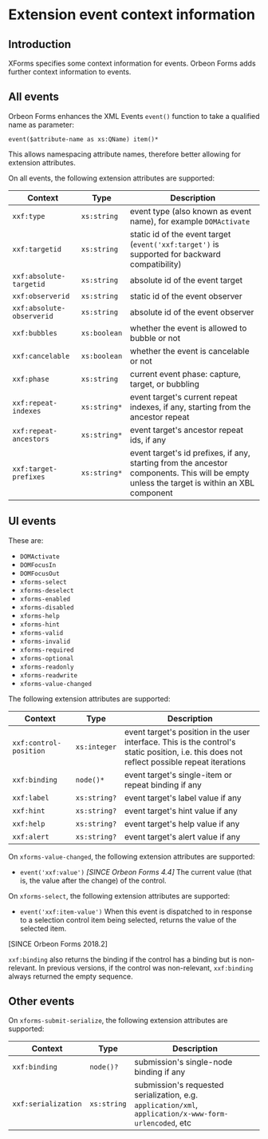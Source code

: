 # Extension event context information



## Introduction

XForms specifies some context information for events. Orbeon Forms adds further context information to events.

## All events

Orbeon Forms enhances the XML Events `event()` function to take a qualified name as parameter:

```xpath
event($attribute-name as xs:QName) item()*
```

This allows namespacing attribute names, therefore better allowing for extension attributes.

On all events, the following extension attributes are supported:

| Context | Type | Description |
| --- | --- | --- |
| `xxf:type` | `xs:string` |  event type (also known as event name), for example `DOMActivate` |
| `xxf:targetid` | `xs:string` |  static id of the event target (`event('xxf:target')` is supported for backward compatibility) |
| `xxf:absolute-targetid` | `xs:string` |  absolute id of the event target |
| `xxf:observerid` | `xs:string` | static id of the event observer |
| `xxf:absolute-observerid` | `xs:string` | absolute id of the event observer |
| `xxf:bubbles` | `xs:boolean` | whether the event is allowed to bubble or not |
| `xxf:cancelable` | `xs:boolean` | whether the event is cancelable or not |
| `xxf:phase` | `xs:string` | current event phase: capture, target, or bubbling |
| `xxf:repeat-indexes` | `xs:string*` | event target's current repeat indexes, if any, starting from the ancestor repeat |
| `xxf:repeat-ancestors` | `xs:string*` | event target's ancestor repeat ids, if any |
| `xxf:target-prefixes` | `xs:string*` | event target's id prefixes, if any, starting from the ancestor components. This will be empty unless the target is within an XBL component |

## UI events

These are:

- `DOMActivate`
- `DOMFocusIn`
- `DOMFocusOut`
- `xforms-select`
- `xforms-deselect`
- `xforms-enabled`
- `xforms-disabled`
- `xforms-help`
- `xforms-hint`
- `xforms-valid`
- `xforms-invalid`
- `xforms-required`
- `xforms-optional`
- `xforms-readonly`
- `xforms-readwrite`
- `xforms-value-changed`

The following extension attributes are supported:

| Context | Type | Description |
| --- | --- | --- |
| `xxf:control-position` | `xs:integer` | event target's position in the user interface. This is the control's static position, i.e. this does not reflect  possible repeat iterations |
| `xxf:binding` | `node()*`    | event target's single-item or repeat binding if any |
| `xxf:label`   | `xs:string?` | event target's label value if any |
| `xxf:hint`    | `xs:string?` | event target's hint value if any |
| `xxf:help`    | `xs:string?` | event target's help value if any |
| `xxf:alert`   | `xs:string?` | event target's alert value if any |

On `xforms-value-changed`, the following extension attributes are supported:

- `event('xxf:value')`
  *[SINCE Orbeon Forms 4.4]*
  The current value (that is, the value after the change) of the control.

On `xforms-select`, the following extension attributes are supported:

- `event('xxf:item-value')`
  When this event is dispatched to in response to a selection control item being selected, returns the value of the selected item.

[SINCE Orbeon Forms 2018.2]

`xxf:binding` also returns the binding if the control has a binding but is non-relevant. In previous versions, if the control was non-relevant, `xxf:binding` always returned the empty sequence.

## Other events

On `xforms-submit-serialize`, the following extension attributes are supported:

| Context | Type | Description |
| --- | --- | --- |
| `xxf:binding` | `node()?` |submission's single-node binding if any |
| `xxf:serialization` | `xs:string` |submission's requested serialization, e.g. `application/xml`, `application/x-www-form-urlencoded`, etc |
